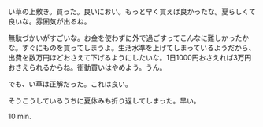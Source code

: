 い草の上敷き。買った。良いにおい。もっと早く買えば良かったな。夏らしくて良いな。雰囲気が出るね。

無駄づかいがすごいな。お金を使わずに外で過ごすってこんなに難しかったかな。すぐにものを買ってしまうよ。生活水準を上げてしまっているようだから、出費を数万円ほどおさえて下げるようにしたいな。1日1000円おさえれば3万円おさえられるからね。衝動買いはやめよう。うん。

でも、い草は正解だった。これは良い。

そうこうしているうちに夏休みも折り返してしまった。早い。

10 min.
